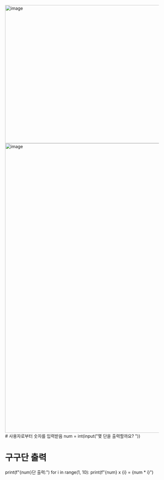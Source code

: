 <img width="647" height="451" alt="image" src="https://github.com/user-attachments/assets/0c0f3722-bc23-44f6-b249-ca9ac36e5735" />
<img width="922" height="945" alt="image" src="https://github.com/user-attachments/assets/05909bfb-682b-41c1-93da-72bf5ad08b96" />
# 사용자로부터 숫자를 입력받음
num = int(input("몇 단을 출력할까요? "))

# 구구단 출력
print(f"{num}단 출력:")
for i in range(1, 10):
    print(f"{num} x {i} = {num * i}")

